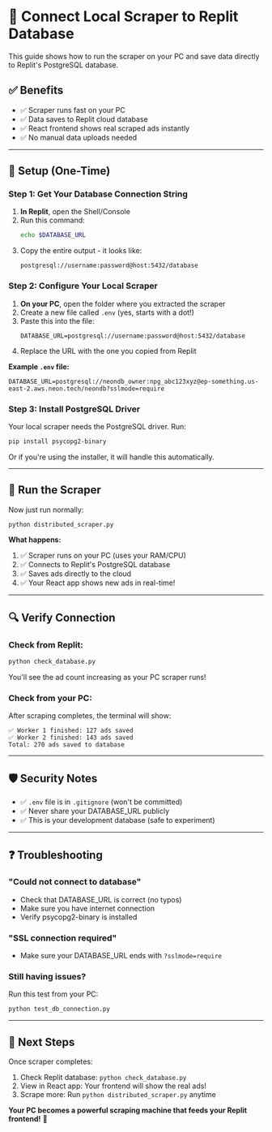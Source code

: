 # 🔌 Connect Local Scraper to Replit Database

This guide shows how to run the scraper on your PC and save data directly to Replit's PostgreSQL database.

## ✅ Benefits
- ✅ Scraper runs fast on your PC
- ✅ Data saves to Replit cloud database
- ✅ React frontend shows real scraped ads instantly
- ✅ No manual data uploads needed

---

## 🔧 Setup (One-Time)

### Step 1: Get Your Database Connection String

1. **In Replit**, open the Shell/Console
2. Run this command:
   ```bash
   echo $DATABASE_URL
   ```
3. Copy the entire output - it looks like:
   ```
   postgresql://username:password@host:5432/database
   ```

### Step 2: Configure Your Local Scraper

1. **On your PC**, open the folder where you extracted the scraper
2. Create a new file called `.env` (yes, starts with a dot!)
3. Paste this into the file:
   ```
   DATABASE_URL=postgresql://username:password@host:5432/database
   ```
4. Replace the URL with the one you copied from Replit

**Example `.env` file:**
```
DATABASE_URL=postgresql://neondb_owner:npg_abc123xyz@ep-something.us-east-2.aws.neon.tech/neondb?sslmode=require
```

### Step 3: Install PostgreSQL Driver

Your local scraper needs the PostgreSQL driver. Run:

```bash
pip install psycopg2-binary
```

Or if you're using the installer, it will handle this automatically.

---

## 🚀 Run the Scraper

Now just run normally:

```bash
python distributed_scraper.py
```

**What happens:**
1. ✅ Scraper runs on your PC (uses your RAM/CPU)
2. ✅ Connects to Replit's PostgreSQL database
3. ✅ Saves ads directly to the cloud
4. ✅ Your React app shows new ads in real-time!

---

## 🔍 Verify Connection

### Check from Replit:
```bash
python check_database.py
```

You'll see the ad count increasing as your PC scraper runs!

### Check from your PC:
After scraping completes, the terminal will show:
```
✅ Worker 1 finished: 127 ads saved
✅ Worker 2 finished: 143 ads saved
Total: 270 ads saved to database
```

---

## 🛡️ Security Notes

- ✅ `.env` file is in `.gitignore` (won't be committed)
- ✅ Never share your DATABASE_URL publicly
- ✅ This is your development database (safe to experiment)

---

## ❓ Troubleshooting

### "Could not connect to database"
- Check that DATABASE_URL is correct (no typos)
- Make sure you have internet connection
- Verify psycopg2-binary is installed

### "SSL connection required"
- Make sure your DATABASE_URL ends with `?sslmode=require`

### Still having issues?
Run this test from your PC:
```bash
python test_db_connection.py
```

---

## 🎯 Next Steps

Once scraper completes:
1. Check Replit database: `python check_database.py`
2. View in React app: Your frontend will show the real ads!
3. Scrape more: Run `python distributed_scraper.py` anytime

**Your PC becomes a powerful scraping machine that feeds your Replit frontend!** 🚀

